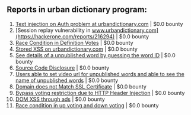 ## Reports in urban dictionary program:
1. [Text injection on Auth problem at urbandictionary.com](https://hackerone.com/reports/189356) | $0.0 bounty
2. [Session replay vulnerability in www.urbandictionary.com](https://hackerone.com/reports/216294) | $0.0 bounty
3. [Race Condition in Definition Votes](https://hackerone.com/reports/152717) | $0.0 bounty
4. [Stored XSS on urbandictionary.com](https://hackerone.com/reports/289085) | $0.0 bounty
5. [See details of a unpublished word by guessing the word ID](https://hackerone.com/reports/311380) | $0.0 bounty
6. [Source Code Disclosure](https://hackerone.com/reports/216336) | $0.0 bounty
7. [Users able to set video url for unpublished words and able to see the name of unpublished words](https://hackerone.com/reports/486837) | $0.0 bounty
8. [Domain does not Match SSL Certificate](https://hackerone.com/reports/504507) | $0.0 bounty
9. [Bypass voting restriction due to HTTP Header Injection](https://hackerone.com/reports/812907) | $0.0 bounty
10. [DOM XSS through ads](https://hackerone.com/reports/889041) | $0.0 bounty
11. [Race condition in up voting and down voting](https://hackerone.com/reports/183837) | $0.0 bounty